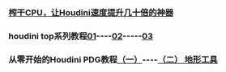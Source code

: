 ### [榨干CPU，让Houdini速度提升几十倍的神器](https://www.vfxforce.cn/archives/7777)

###  houdini top系列教程[01](https://www.bilibili.com/video/av47201654)----[02](https://www.bilibili.com/video/av47201654)-----[03](https://www.bilibili.com/video/av47367100)

### 从零开始的Houdini PDG教程[（一）](https://zhuanlan.zhihu.com/p/65668825)----[（二） 地形工具](https://zhuanlan.zhihu.com/p/66190823)
